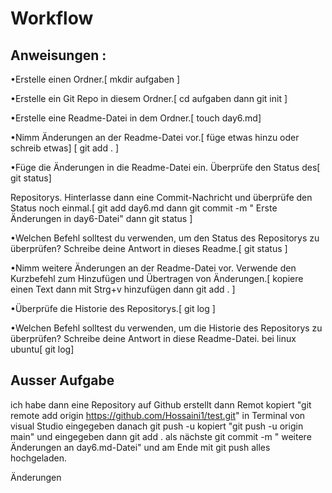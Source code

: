 # Workflow
## Anweisungen : 
•Erstelle einen Ordner.[ mkdir aufgaben ]

•Erstelle ein Git Repo in diesem Ordner.[ cd aufgaben dann git init ]

•Erstelle eine Readme-Datei in dem Ordner.[ touch day6.md]

•Nimm Änderungen an der Readme-Datei vor.[ füge etwas hinzu oder schreib etwas] [ git add . ]

•Füge die Änderungen in die Readme-Datei ein. Überprüfe den Status des[ git status]

Repositorys. Hinterlasse dann eine Commit-Nachricht und überprüfe den
Status noch einmal.[ git add day6.md dann git commit -m " Erste Änderungen in day6-Datei" dann git status ]

•Welchen Befehl solltest du verwenden, um den Status des Repositorys zu
überprüfen? Schreibe deine Antwort in dieses Readme.[ git status ]

•Nimm weitere Änderungen an der Readme-Datei vor. Verwende den 
Kurzbefehl zum Hinzufügen und Übertragen von Änderungen.[ kopiere einen Text dann mit Strg+v hinzufügen dann git add . ]

•Überprüfe die Historie des Repositorys.[ git log ]

•Welchen Befehl solltest du verwenden, um die Historie des Repositorys 
zu überprüfen? Schreibe deine Antwort in diese Readme-Datei. bei linux ubuntu[ git log]

## Ausser Aufgabe 
ich habe dann eine Repository auf Github erstellt dann Remot kopiert "git remote add origin https://github.com/Hossaini1/test.git" in Terminal von visual Studio eingegeben danach git push -u kopiert "git push -u origin main" und eingegeben dann git add . als nächste git commit -m " weitere Änderungen an day6.md-Datei" und am Ende mit git push alles hochgeladen.

 Änderungen